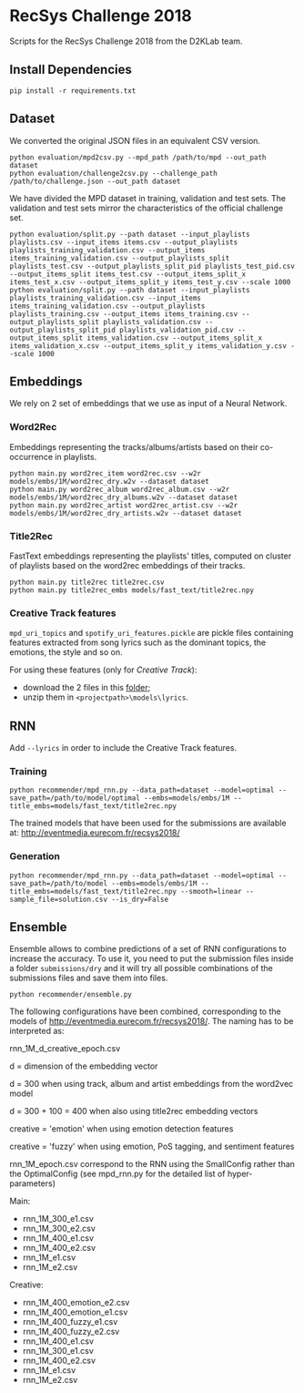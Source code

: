 # RecSys Challenge 2018
Scripts for the RecSys Challenge 2018 from the D2KLab team.

## Install Dependencies

    pip install -r requirements.txt

## Dataset
We converted the original JSON files in an equivalent CSV version.

```
python evaluation/mpd2csv.py --mpd_path /path/to/mpd --out_path dataset
python evaluation/challenge2csv.py --challenge_path /path/to/challenge.json --out_path dataset
```

We have divided the MPD dataset in training, validation and test sets. The validation and test sets mirror the characteristics of the official challenge set.

```
python evaluation/split.py --path dataset --input_playlists playlists.csv --input_items items.csv --output_playlists playlists_training_validation.csv --output_items items_training_validation.csv --output_playlists_split playlists_test.csv --output_playlists_split_pid playlists_test_pid.csv --output_items_split items_test.csv --output_items_split_x items_test_x.csv --output_items_split_y items_test_y.csv --scale 1000
python evaluation/split.py --path dataset --input_playlists playlists_training_validation.csv --input_items items_training_validation.csv --output_playlists playlists_training.csv --output_items items_training.csv --output_playlists_split playlists_validation.csv --output_playlists_split_pid playlists_validation_pid.csv --output_items_split items_validation.csv --output_items_split_x items_validation_x.csv --output_items_split_y items_validation_y.csv --scale 1000
```


## Embeddings

We rely on 2 set of embeddings that we use as input of a Neural Network.

### Word2Rec

Embeddings representing the tracks/albums/artists based on their co-occurrence in playlists.

```
python main.py word2rec_item word2rec.csv --w2r models/embs/1M/word2rec_dry.w2v --dataset dataset
python main.py word2rec_album word2rec_album.csv --w2r models/embs/1M/word2rec_dry_albums.w2v --dataset dataset
python main.py word2rec_artist word2rec_artist.csv --w2r models/embs/1M/word2rec_dry_artists.w2v --dataset dataset
```

### Title2Rec

FastText embeddings representing the playlists' titles, computed on cluster of playlists based on the word2rec embeddings of their tracks.

```
python main.py title2rec title2rec.csv
python main.py title2rec_embs models/fast_text/title2rec.npy
```

### Creative Track features

`mpd_uri_topics` and `spotify_uri_features.pickle` are pickle files containing features extracted from song lyrics such as the dominant topics, the emotions, the style and so on.

For using these features (only for _Creative Track_):
- download the 2 files in this [folder](https://drive.google.com/drive/folders/1rrNwp1LIuXXyIr0P1xgT7DfyVqmuqGIz?usp=sharing);
- unzip them in `<projectpath>\models\lyrics`.

## RNN

Add `--lyrics` in order to include the Creative Track features.

### Training

```
python recommender/mpd_rnn.py --data_path=dataset --model=optimal --save_path=/path/to/model/optimal --embs=models/embs/1M --title_embs=models/fast_text/title2rec.npy
```
The trained models that have been used for the submissions are available at: http://eventmedia.eurecom.fr/recsys2018/

### Generation

```
python recommender/mpd_rnn.py --data_path=dataset --model=optimal --save_path=/path/to/model --embs=models/embs/1M --title_embs=models/fast_text/title2rec.npy --smooth=linear --sample_file=solution.csv --is_dry=False
```

## Ensemble

Ensemble allows to combine predictions of a set of RNN configurations to increase the accuracy. To use it, you need to put the submission files inside a folder `submissions/dry` and it will try all possible combinations of the submissions files and save them into files.

```
python recommender/ensemble.py
```

The following configurations have been combined, corresponding to the models of http://eventmedia.eurecom.fr/recsys2018/.
The naming has to be interpreted as:

rnn_1M_d_creative_epoch.csv

d = dimension of the embedding vector

d = 300 when using track, album and artist embeddings from the word2vec model

d = 300 + 100 = 400 when also using title2rec embedding vectors

creative = 'emotion' when using emotion detection features

creative = 'fuzzy' when using emotion, PoS tagging, and sentiment features

rnn_1M_epoch.csv correspond to the RNN using the SmallConfig rather than the OptimalConfig (see mpd_rnn.py for the detailed list of hyper-parameters)

Main:
* rnn_1M_300_e1.csv
* rnn_1M_300_e2.csv
* rnn_1M_400_e1.csv
* rnn_1M_400_e2.csv
* rnn_1M_e1.csv
* rnn_1M_e2.csv

Creative:
* rnn_1M_400_emotion_e2.csv
* rnn_1M_400_emotion_e1.csv
* rnn_1M_400_fuzzy_e1.csv
* rnn_1M_400_fuzzy_e2.csv
* rnn_1M_400_e1.csv
* rnn_1M_300_e1.csv
* rnn_1M_400_e2.csv
* rnn_1M_e1.csv
* rnn_1M_e2.csv
